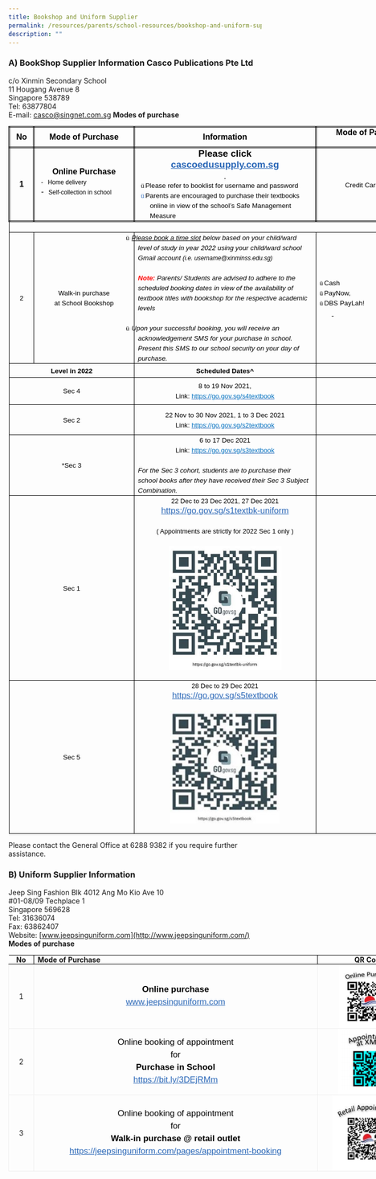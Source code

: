 ```yaml
---
title: Bookshop and Uniform Supplier
permalink: /resources/parents/school-resources/bookshop-and-uniform-supplier/
description: ""
---
```

### A) BookShop Supplier Information Casco Publications Pte Ltd <br />
c/o Xinmin Secondary School <br />
11 Hougang Avenue 8 <br />
Singapore 538789 <br />
Tel: 63877804 <br />
E-mail:&nbsp;[casco@singnet.com.sg](mailto:casco@singnet.com.sg) **Modes of
purchase**

<table
  style="
    margin: 0px;
    outline: 0px;
    padding: 0px;
    border-collapse: collapse;
    width: 826.586px;
    border: none;
  "
  width="654"
  cellpadding="0"
  cellspacing="0"
  border="1"
  class="MsoTableGrid"
>
  <tbody style="margin: 0px; outline: 0px; padding: 0px">
    <tr style="margin: 0px; outline: 0px; padding: 0px; height: 29.05pt">
      <td
        style="
          margin: 0px;
          outline: 0px;
          padding: 0in 5.4pt;
          width: 26.3pt;
          border: 2.5pt double windowtext;
          height: 29.05pt;
        "
        width="35"
      >
        <p
          style="
            margin: 0px 0px 0.0001pt;
            outline: 0px;
            padding: 0px;
            line-height: normal;
            color: rgb(0, 0, 0);
            font-family: Helvetica, sans-serif;
            font-size: 17px;
            font-weight: 400;
            text-align: center;
          "
          align="center"
          class="MsoNormal"
        >
          <b style="margin: 0px; outline: 0px; padding: 0px"
            ><span
              style="margin: 0px; outline: 0px; padding: 0px; font-size: 12pt"
              >No</span
            ></b
          >
        </p>
      </td>
      <td
        style="
          margin: 0px;
          outline: 0px;
          padding: 0in 5.4pt;
          width: 216px;
          border-top: 2.5pt double windowtext;
          border-right: 2.5pt double windowtext;
          border-bottom: 2.5pt double windowtext;
          border-image: initial;
          border-left: none;
          height: 29.05pt;
        "
        width="133"
      >
        <p
          style="
            margin: 0px 0px 0.0001pt;
            outline: 0px;
            padding: 0px;
            line-height: normal;
            color: rgb(0, 0, 0);
            font-family: Helvetica, sans-serif;
            font-size: 17px;
            font-weight: 400;
            text-align: center;
          "
          align="center"
          class="MsoNormal"
        >
          <b style="margin: 0px; outline: 0px; padding: 0px"
            ><span
              style="margin: 0px; outline: 0px; padding: 0px; font-size: 12pt"
              >Mode of Purchase</span
            ></b
          >
        </p>
      </td>
      <td
        style="
          margin: 0px;
          outline: 0px;
          padding: 0in 5.4pt;
          width: 4in;
          border-top: 2.5pt double windowtext;
          border-right: 2.5pt double windowtext;
          border-bottom: 2.5pt double windowtext;
          border-image: initial;
          border-left: none;
          height: 29.05pt;
        "
        width="384"
      >
        <p
          style="
            margin: 0px 0px 0.0001pt;
            outline: 0px;
            padding: 0px;
            line-height: normal;
            color: rgb(0, 0, 0);
            font-family: Helvetica, sans-serif;
            font-size: 17px;
            font-weight: 400;
            text-align: center;
          "
          align="center"
          class="MsoNormal"
        >
          <b style="margin: 0px; outline: 0px; padding: 0px"
            ><span
              style="margin: 0px; outline: 0px; padding: 0px; font-size: 12pt"
              >Information</span
            ></b
          >
        </p>
      </td>
      <td
        style="
          margin: 0px;
          outline: 0px;
          padding: 0in 5.4pt;
          width: 235px;
          border-top: 2.5pt double windowtext;
          border-right: 2.5pt double windowtext;
          border-bottom: 2.5pt double windowtext;
          border-image: initial;
          border-left: none;
          height: 29.05pt;
        "
        valign="top"
        width="102"
      >
        <p
          style="
            margin: 0px 0px 0.0001pt;
            outline: 0px;
            padding: 0px;
            line-height: normal;
            color: rgb(0, 0, 0);
            font-family: Helvetica, sans-serif;
            font-size: 17px;
            font-weight: 400;
            text-align: center;
          "
          align="center"
          class="MsoNormal"
        >
          <b style="margin: 0px; outline: 0px; padding: 0px"
            ><span
              style="margin: 0px; outline: 0px; padding: 0px; font-size: 12pt"
              >Mode of Payment</span
            ></b
          >
        </p>
      </td>
    </tr>
    <tr style="margin: 0px; outline: 0px; padding: 0px; height: 83.65pt">
      <td
        style="
          margin: 0px;
          outline: 0px;
          padding: 0in 5.4pt;
          width: 26.3pt;
          border-right: 2.5pt double windowtext;
          border-bottom: 2.5pt double windowtext;
          border-left: 2.5pt double windowtext;
          border-image: initial;
          border-top: none;
          height: 83.65pt;
        "
        width="35"
      >
        <p
          style="
            margin: 0px 0px 0.0001pt;
            outline: 0px;
            padding: 0px;
            line-height: normal;
            color: rgb(0, 0, 0);
            font-family: Helvetica, sans-serif;
            font-size: 17px;
            font-weight: 400;
            text-align: center;
          "
          align="center"
          class="MsoNormal"
        >
          <b style="margin: 0px; outline: 0px; padding: 0px"
            ><span
              style="margin: 0px; outline: 0px; padding: 0px; font-size: 12pt"
              >1</span
            ></b
          >
        </p>
      </td>
      <td
        style="
          margin: 0px;
          outline: 0px;
          padding: 0in 5.4pt;
          width: 99.45pt;
          border-top: none;
          border-left: none;
          border-bottom: 2.5pt double windowtext;
          border-right: 2.5pt double windowtext;
          height: 83.65pt;
        "
        width="133"
      >
        <p
          style="
            margin: 0px 0px 0.0001pt;
            outline: 0px;
            padding: 0px;
            line-height: normal;
            color: rgb(0, 0, 0);
            font-family: Helvetica, sans-serif;
            font-size: 17px;
            font-weight: 400;
            text-align: center;
          "
          align="center"
          class="MsoNormal"
        >
          <b style="margin: 0px; outline: 0px; padding: 0px"
            ><span
              style="margin: 0px; outline: 0px; padding: 0px; font-size: 12pt"
              >Online Purchase</span
            ></b
          >
        </p>
        <p
          style="
            margin: 0in 0in 0.0001pt 13.3pt;
            outline: 0px;
            padding: 0px;
            line-height: normal;
            color: rgb(0, 0, 0);
            font-family: Helvetica, sans-serif;
            font-size: 17px;
            font-weight: 400;
            text-indent: -9pt;
          "
          class="MsoListParagraphCxSpFirst"
        >
          <span style="margin: 0px; outline: 0px; padding: 0px; font-size: 9pt"
            >-<span
              style="
                margin: 0px;
                outline: 0px;
                padding: 0px;
                font-variant-numeric: normal;
                font-variant-east-asian: normal;
                font-stretch: normal;
                font-size: 7pt;
                line-height: normal;
                font-family: 'Times New Roman';
              "
              >&nbsp;&nbsp;&nbsp;<span>&nbsp;</span></span
            ></span
          ><span style="margin: 0px; outline: 0px; padding: 0px; font-size: 9pt"
            >Home delivery</span
          >
        </p>
        <p
          style="
            margin: 0in 0in 8pt 13.3pt;
            outline: 0px;
            padding: 0px;
            line-height: normal;
            color: rgb(0, 0, 0);
            font-family: Helvetica, sans-serif;
            font-size: 17px;
            font-weight: 400;
            text-indent: -9pt;
          "
          class="MsoListParagraphCxSpLast"
        >
          <span style="margin: 0px; outline: 0px; padding: 0px; font-size: 12pt"
            >-<span
              style="
                margin: 0px;
                outline: 0px;
                padding: 0px;
                font-variant-numeric: normal;
                font-variant-east-asian: normal;
                font-stretch: normal;
                font-size: 7pt;
                line-height: normal;
                font-family: 'Times New Roman';
              "
              >&nbsp;&nbsp;&nbsp;<span>&nbsp;</span></span
            ></span
          ><span style="margin: 0px; outline: 0px; padding: 0px; font-size: 9pt"
            >Self-collection in school<b
              style="margin: 0px; outline: 0px; padding: 0px"
            ></b></span
          ><b style="margin: 0px; outline: 0px; padding: 0px"
            ><span
              style="margin: 0px; outline: 0px; padding: 0px; font-size: 12pt"
            ></span
          ></b>
        </p>
      </td>
      <td
        style="
          margin: 0px;
          outline: 0px;
          padding: 0in 5.4pt;
          width: 4in;
          border-top: none;
          border-left: none;
          border-bottom: 2.5pt double windowtext;
          border-right: 2.5pt double windowtext;
          height: 83.65pt;
        "
        width="384"
      >
        <p
          style="
            margin: 0px 0px 0.0001pt;
            outline: 0px;
            padding: 0px;
            line-height: normal;
            color: rgb(0, 0, 0);
            font-family: Helvetica, sans-serif;
            font-size: 17px;
            font-weight: 400;
            text-align: center;
          "
          align="center"
          class="MsoNormal"
        >
          <b style="margin: 0px; outline: 0px; padding: 0px"
            ><span
              style="margin: 0px; outline: 0px; padding: 0px; font-size: 14pt"
              >Please click</span
            ></b
          >
        </p>
        <p
          style="
            margin: 0px 0px 0.0001pt;
            outline: 0px;
            padding: 0px;
            line-height: normal;
            color: rgb(0, 0, 0);
            font-family: Helvetica, sans-serif;
            font-size: 17px;
            font-weight: 400;
            text-align: center;
          "
          align="center"
          class="MsoNormal"
        >
          <a
            style="
              margin: 0px;
              outline: 0px;
              padding: 0px;
              color: rgb(42, 103, 183);
              text-decoration: underline;
            "
            target="_blank"
            href="http://cascoedusupply.com.sg/"
            ><b style="margin: 0px; outline: 0px; padding: 0px"
              ><span
                style="margin: 0px; outline: 0px; padding: 0px; font-size: 14pt"
                >cascoedusupply.com.sg</span
              ></b
            ></a
          ><b style="margin: 0px; outline: 0px; padding: 0px"
            ><u style="margin: 0px; outline: 0px; padding: 0px"
              ><span
                style="
                  margin: 0px;
                  outline: 0px;
                  padding: 0px;
                  font-size: 14pt;
                  color: rgb(42, 103, 183);
                "
              ></span></u
          ></b>
        </p>
        <p
          style="
            margin: 0px 0px 0.0001pt;
            outline: 0px;
            padding: 0px;
            line-height: normal;
            color: rgb(0, 0, 0);
            font-family: Helvetica, sans-serif;
            font-size: 17px;
            font-weight: 400;
            text-align: center;
          "
          align="center"
          class="MsoNormal"
        >
          <b style="margin: 0px; outline: 0px; padding: 0px"
            ><u style="margin: 0px; outline: 0px; padding: 0px"
              ><span
                style="
                  margin: 0px;
                  outline: 0px;
                  padding: 0px;
                  font-size: 7pt;
                  color: rgb(42, 103, 183);
                "
                >&nbsp;</span
              ></u
            ></b
          >
        </p>
        <p
          style="
            margin: 0in 0in 0.0001pt 17pt;
            outline: 0px;
            padding: 0px;
            line-height: normal;
            color: rgb(0, 0, 0);
            font-family: Helvetica, sans-serif;
            font-size: 17px;
            font-weight: 400;
            text-indent: -13.5pt;
          "
          class="MsoListParagraphCxSpFirst"
        >
          <span
            style="
              margin: 0px;
              outline: 0px;
              padding: 0px;
              font-size: 10pt;
              font-family: Wingdings;
            "
            >ü<span
              style="
                margin: 0px;
                outline: 0px;
                padding: 0px;
                font-variant-numeric: normal;
                font-variant-east-asian: normal;
                font-stretch: normal;
                font-size: 7pt;
                line-height: normal;
                font-family: 'Times New Roman';
              "
              ><span>&nbsp;</span></span
            ></span
          ><span
            style="margin: 0px; outline: 0px; padding: 0px; font-size: 10pt"
            >Please refer to booklist for username and password</span
          >
        </p>
        <p
          style="
            margin: 0in 0in 0.0001pt 17pt;
            outline: 0px;
            padding: 0px;
            line-height: normal;
            color: rgb(0, 0, 0);
            font-family: Helvetica, sans-serif;
            font-size: 17px;
            font-weight: 400;
            text-indent: -13.5pt;
          "
          class="MsoListParagraphCxSpLast"
        >
          <span
            style="
              margin: 0px;
              outline: 0px;
              padding: 0px;
              font-size: 10pt;
              font-family: Wingdings;
              color: rgb(42, 103, 183);
            "
            >ü<span
              style="
                margin: 0px;
                outline: 0px;
                padding: 0px;
                font-variant-numeric: normal;
                font-variant-east-asian: normal;
                font-stretch: normal;
                font-size: 7pt;
                line-height: normal;
                font-family: 'Times New Roman';
              "
              ><span>&nbsp;</span></span
            ></span
          ><span
            style="margin: 0px; outline: 0px; padding: 0px; font-size: 10pt"
            >Parents are encouraged to purchase their textbooks online in view
            of the school’s Safe Management Measure<span
              style="
                margin: 0px;
                outline: 0px;
                padding: 0px;
                color: rgb(42, 103, 183);
              "
            ></span
          ></span>
        </p>
      </td>
      <td
        style="
          margin: 0px;
          outline: 0px;
          padding: 0in 5.4pt;
          width: 76.5pt;
          border-top: none;
          border-left: none;
          border-bottom: 2.5pt double windowtext;
          border-right: 2.5pt double windowtext;
          height: 83.65pt;
        "
        width="102"
      >
        <p
          style="
            margin: 0px 0px 0.0001pt;
            outline: 0px;
            padding: 0px;
            line-height: normal;
            color: rgb(0, 0, 0);
            font-family: Helvetica, sans-serif;
            font-size: 17px;
            font-weight: 400;
            text-align: center;
          "
          align="center"
          class="MsoNormal"
        >
          <span style="margin: 0px; outline: 0px; padding: 0px; font-size: 10pt"
            >Credit Card only</span
          ><b style="margin: 0px; outline: 0px; padding: 0px"
            ><span
              style="margin: 0px; outline: 0px; padding: 0px; font-size: 14pt"
            ></span
          ></b>
        </p>
      </td>
    </tr>
    <tr style="margin: 0px; outline: 0px; padding: 0px; height: 13.45pt">
      <td
        style="
          margin: 0px;
          outline: 0px;
          padding: 0in 5.4pt;
          width: 490.25pt;
          border-right: 1pt solid windowtext;
          border-bottom: 1pt solid windowtext;
          border-left: 1pt solid windowtext;
          border-image: initial;
          border-top: none;
          background-image: initial;
          background-position: initial;
          background-size: initial;
          background-repeat: initial;
          background-attachment: initial;
          background-origin: initial;
          background-clip: initial;
          height: 13.45pt;
        "
        colspan="4"
        width="654"
      >
        <p
          style="
            margin: 0px 0px 0.0001pt;
            outline: 0px;
            padding: 0px;
            line-height: normal;
            color: rgb(0, 0, 0);
            font-family: Helvetica, sans-serif;
            font-size: 17px;
            font-weight: 400;
            background-image: initial;
            background-position: initial;
            background-size: initial;
            background-repeat: initial;
            background-attachment: initial;
            background-origin: initial;
            background-clip: initial;
          "
          class="MsoNormal"
        >
          <i style="margin: 0px; outline: 0px; padding: 0px">&nbsp;</i>
        </p>
      </td>
    </tr>
    <tr style="margin: 0px; outline: 0px; padding: 0px; height: 152.05pt">
      <td
        style="
          margin: 0px;
          outline: 0px;
          padding: 0in 5.4pt;
          width: 26.3pt;
          border-right: 1pt solid windowtext;
          border-bottom: 1pt solid windowtext;
          border-left: 1pt solid windowtext;
          border-image: initial;
          border-top: none;
          height: 152.05pt;
        "
        width="35"
      >
        <p
          style="
            margin: 0px 0px 0.0001pt;
            outline: 0px;
            padding: 0px;
            line-height: normal;
            color: rgb(0, 0, 0);
            font-family: Helvetica, sans-serif;
            font-size: 17px;
            font-weight: 400;
            text-align: center;
          "
          align="center"
          class="MsoNormal"
        >
          <span style="margin: 0px; outline: 0px; padding: 0px; font-size: 10pt"
            >2</span
          >
        </p>
      </td>
      <td
        style="
          margin: 0px;
          outline: 0px;
          padding: 0in 5.4pt;
          width: 99.45pt;
          border-top: none;
          border-left: none;
          border-bottom: 1pt solid windowtext;
          border-right: 1pt solid windowtext;
          height: 152.05pt;
        "
        width="133"
      >
        <p
          style="
            margin: 0px 0px 0.0001pt;
            outline: 0px;
            padding: 0px;
            line-height: normal;
            color: rgb(0, 0, 0);
            font-family: Helvetica, sans-serif;
            font-size: 17px;
            font-weight: 400;
            text-align: center;
          "
          align="center"
          class="MsoNormal"
        >
          <span style="margin: 0px; outline: 0px; padding: 0px; font-size: 10pt"
            >Walk-in purchase</span
          >
        </p>
        <p
          style="
            margin: 0px 0px 0.0001pt;
            outline: 0px;
            padding: 0px;
            line-height: normal;
            color: rgb(0, 0, 0);
            font-family: Helvetica, sans-serif;
            font-size: 17px;
            font-weight: 400;
            text-align: center;
          "
          align="center"
          class="MsoNormal"
        >
          <span style="margin: 0px; outline: 0px; padding: 0px; font-size: 10pt"
            >at School Bookshop</span
          >
        </p>
      </td>
      <td
        style="
          margin: 0px;
          outline: 0px;
          padding: 0in 5.4pt;
          width: 4in;
          border-top: none;
          border-left: none;
          border-bottom: 1pt solid windowtext;
          border-right: 1pt solid windowtext;
          height: 152.05pt;
        "
        width="384"
      >
        <p
          style="
            margin: 0px 0px 0.0001pt;
            outline: 0px;
            padding: 0px;
            line-height: normal;
            color: rgb(0, 0, 0);
            font-family: Helvetica, sans-serif;
            font-size: 17px;
            font-weight: 400;
            text-indent: -0.25in;
            background-image: initial;
            background-position: initial;
            background-size: initial;
            background-repeat: initial;
            background-attachment: initial;
            background-origin: initial;
            background-clip: initial;
          "
          class="MsoListParagraphCxSpFirst"
        >
          <span
            style="
              margin: 0px;
              outline: 0px;
              padding: 0px;
              font-size: 10pt;
              font-family: Wingdings;
            "
            >ü<span
              style="
                margin: 0px;
                outline: 0px;
                padding: 0px;
                font-variant-numeric: normal;
                font-variant-east-asian: normal;
                font-stretch: normal;
                font-size: 7pt;
                line-height: normal;
                font-family: 'Times New Roman';
              "
              >&nbsp;<span>&nbsp;</span></span
            ></span
          ><i style="margin: 0px; outline: 0px; padding: 0px"
            ><u style="margin: 0px; outline: 0px; padding: 0px"
              ><span
                style="margin: 0px; outline: 0px; padding: 0px; font-size: 10pt"
                >Please book a time slot</span
              ></u
            ></i
          ><i style="margin: 0px; outline: 0px; padding: 0px"
            ><span
              style="margin: 0px; outline: 0px; padding: 0px; font-size: 10pt"
              ><span>&nbsp;</span>below based on your child/ward level of study
              in year 2022 using your child/ward school Gmail account<span
                >&nbsp;</span
              ></span
            ></i
          ><i style="margin: 0px; outline: 0px; padding: 0px"
            ><span
              style="margin: 0px; outline: 0px; padding: 0px; font-size: 9pt"
              >(i.e. username@xinminss.edu.sg)</span
            ></i
          ><i style="margin: 0px; outline: 0px; padding: 0px"
            ><span
              style="margin: 0px; outline: 0px; padding: 0px; font-size: 10pt"
            ></span
          ></i>
        </p>
        <p
          style="
            margin: 0px 0px 0.0001pt;
            outline: 0px;
            padding: 0px;
            line-height: normal;
            color: rgb(0, 0, 0);
            font-family: Helvetica, sans-serif;
            font-size: 17px;
            font-weight: 400;
            background-image: initial;
            background-position: initial;
            background-size: initial;
            background-repeat: initial;
            background-attachment: initial;
            background-origin: initial;
            background-clip: initial;
          "
          class="MsoListParagraphCxSpMiddle"
        >
          <i style="margin: 0px; outline: 0px; padding: 0px"
            ><span
              style="margin: 0px; outline: 0px; padding: 0px; font-size: 10pt"
              >&nbsp;</span
            ></i
          >
        </p>
        <p
          style="
            margin: 0px 0px 0.0001pt;
            outline: 0px;
            padding: 0px;
            line-height: normal;
            color: rgb(0, 0, 0);
            font-family: Helvetica, sans-serif;
            font-size: 17px;
            font-weight: 400;
            background-image: initial;
            background-position: initial;
            background-size: initial;
            background-repeat: initial;
            background-attachment: initial;
            background-origin: initial;
            background-clip: initial;
          "
          class="MsoListParagraphCxSpMiddle"
        >
          <b style="margin: 0px; outline: 0px; padding: 0px"
            ><i style="margin: 0px; outline: 0px; padding: 0px"
              ><span
                style="
                  margin: 0px;
                  outline: 0px;
                  padding: 0px;
                  font-size: 10pt;
                  color: red;
                "
                >Note:</span
              ></i
            ></b
          ><i style="margin: 0px; outline: 0px; padding: 0px"
            ><span
              style="
                margin: 0px;
                outline: 0px;
                padding: 0px;
                font-size: 10pt;
                color: red;
              "
              ><span>&nbsp;</span></span
            ></i
          ><i style="margin: 0px; outline: 0px; padding: 0px"
            ><span
              style="margin: 0px; outline: 0px; padding: 0px; font-size: 10pt"
              >Parents/ Students are advised to adhere to the scheduled booking
              dates in view of the availability of textbook titles with bookshop
              for the respective academic levels</span
            ></i
          ><i style="margin: 0px; outline: 0px; padding: 0px"
            ><span
              style="margin: 0px; outline: 0px; padding: 0px; font-size: 8pt"
            ></span
          ></i>
        </p>
        <p
          style="
            margin: 0px 0px 0.0001pt;
            outline: 0px;
            padding: 0px;
            line-height: normal;
            color: rgb(0, 0, 0);
            font-family: Helvetica, sans-serif;
            font-size: 17px;
            font-weight: 400;
            background-image: initial;
            background-position: initial;
            background-size: initial;
            background-repeat: initial;
            background-attachment: initial;
            background-origin: initial;
            background-clip: initial;
          "
          class="MsoListParagraphCxSpMiddle"
        >
          <i style="margin: 0px; outline: 0px; padding: 0px"
            ><span
              style="margin: 0px; outline: 0px; padding: 0px; font-size: 8pt"
              >&nbsp;</span
            ></i
          >
        </p>
        <p
          style="
            margin: 0px 0px 0.0001pt;
            outline: 0px;
            padding: 0px;
            line-height: normal;
            color: rgb(0, 0, 0);
            font-family: Helvetica, sans-serif;
            font-size: 17px;
            font-weight: 400;
            text-indent: -0.25in;
            background-image: initial;
            background-position: initial;
            background-size: initial;
            background-repeat: initial;
            background-attachment: initial;
            background-origin: initial;
            background-clip: initial;
          "
          class="MsoListParagraphCxSpMiddle"
        >
          <span
            style="
              margin: 0px;
              outline: 0px;
              padding: 0px;
              font-size: 10pt;
              font-family: Wingdings;
            "
            >ü<span
              style="
                margin: 0px;
                outline: 0px;
                padding: 0px;
                font-variant-numeric: normal;
                font-variant-east-asian: normal;
                font-stretch: normal;
                font-size: 7pt;
                line-height: normal;
                font-family: 'Times New Roman';
              "
              >&nbsp;<span>&nbsp;</span></span
            ></span
          ><i style="margin: 0px; outline: 0px; padding: 0px"
            ><span
              style="margin: 0px; outline: 0px; padding: 0px; font-size: 10pt"
              >Upon your successful booking, you will receive an acknowledgement
              SMS for your purchase in school. Present this SMS to our school
              security on your day of purchase.</span
            ></i
          ><span
            style="margin: 0px; outline: 0px; padding: 0px; font-size: 10pt"
          ></span>
        </p>
      </td>
      <td
        style="
          margin: 0px;
          outline: 0px;
          padding: 0in 5.4pt;
          width: 76.5pt;
          border-top: none;
          border-left: none;
          border-bottom: 1pt solid windowtext;
          border-right: 1pt solid windowtext;
          height: 152.05pt;
        "
        width="102"
      >
        <p
          style="
            margin: 0in 0in 0.0001pt 12.65pt;
            outline: 0px;
            padding: 0px;
            line-height: normal;
            color: rgb(0, 0, 0);
            font-family: Helvetica, sans-serif;
            font-size: 17px;
            font-weight: 400;
            text-indent: -12.65pt;
            background-image: initial;
            background-position: initial;
            background-size: initial;
            background-repeat: initial;
            background-attachment: initial;
            background-origin: initial;
            background-clip: initial;
          "
          class="MsoListParagraphCxSpMiddle"
        >
          <span
            style="
              margin: 0px;
              outline: 0px;
              padding: 0px;
              font-size: 10pt;
              font-family: Wingdings;
            "
            >ü<span
              style="
                margin: 0px;
                outline: 0px;
                padding: 0px;
                font-variant-numeric: normal;
                font-variant-east-asian: normal;
                font-stretch: normal;
                font-size: 7pt;
                line-height: normal;
                font-family: 'Times New Roman';
              "
              ><span>&nbsp;</span></span
            ></span
          ><span
            style="margin: 0px; outline: 0px; padding: 0px; font-size: 10pt"
            >Cash</span
          >
        </p>
        <p
          style="
            margin: 0in 0in 0.0001pt 12.65pt;
            outline: 0px;
            padding: 0px;
            line-height: normal;
            color: rgb(0, 0, 0);
            font-family: Helvetica, sans-serif;
            font-size: 17px;
            font-weight: 400;
            text-indent: -12.65pt;
            background-image: initial;
            background-position: initial;
            background-size: initial;
            background-repeat: initial;
            background-attachment: initial;
            background-origin: initial;
            background-clip: initial;
          "
          class="MsoListParagraphCxSpMiddle"
        >
          <span
            style="
              margin: 0px;
              outline: 0px;
              padding: 0px;
              font-size: 10pt;
              font-family: Wingdings;
            "
            >ü<span
              style="
                margin: 0px;
                outline: 0px;
                padding: 0px;
                font-variant-numeric: normal;
                font-variant-east-asian: normal;
                font-stretch: normal;
                font-size: 7pt;
                line-height: normal;
                font-family: 'Times New Roman';
              "
              ><span>&nbsp;</span></span
            ></span
          ><span
            style="margin: 0px; outline: 0px; padding: 0px; font-size: 10pt"
            >PayNow,</span
          >
        </p>
        <p
          style="
            margin: 0in 0in 0.0001pt 12.65pt;
            outline: 0px;
            padding: 0px;
            line-height: normal;
            color: rgb(0, 0, 0);
            font-family: Helvetica, sans-serif;
            font-size: 17px;
            font-weight: 400;
            text-indent: -12.65pt;
            background-image: initial;
            background-position: initial;
            background-size: initial;
            background-repeat: initial;
            background-attachment: initial;
            background-origin: initial;
            background-clip: initial;
          "
          class="MsoListParagraphCxSpLast"
        >
          <span
            style="
              margin: 0px;
              outline: 0px;
              padding: 0px;
              font-size: 10pt;
              font-family: Wingdings;
            "
            >ü<span
              style="
                margin: 0px;
                outline: 0px;
                padding: 0px;
                font-variant-numeric: normal;
                font-variant-east-asian: normal;
                font-stretch: normal;
                font-size: 7pt;
                line-height: normal;
                font-family: 'Times New Roman';
              "
              ><span>&nbsp;</span></span
            ></span
          ><span
            style="margin: 0px; outline: 0px; padding: 0px; font-size: 10pt"
            >DBS PayLah!</span
          >
        </p>
        <p
          style="
            margin: 0in 0in 0.0001pt 0.25in;
            outline: 0px;
            padding: 0px;
            line-height: normal;
            color: rgb(0, 0, 0);
            font-family: Helvetica, sans-serif;
            font-size: 17px;
            font-weight: 400;
            background-image: initial;
            background-position: initial;
            background-size: initial;
            background-repeat: initial;
            background-attachment: initial;
            background-origin: initial;
            background-clip: initial;
          "
          class="MsoNormal"
        >
          <i style="margin: 0px; outline: 0px; padding: 0px"
            ><u style="margin: 0px; outline: 0px; padding: 0px"
              ><span
                style="margin: 0px; outline: 0px; padding: 0px; font-size: 10pt"
                >&nbsp;</span
              ></u
            ></i
          >
        </p>
      </td>
    </tr>
    <tr style="margin: 0px; outline: 0px; padding: 0px; height: 19.75pt">
      <td
        style="
          margin: 0px;
          outline: 0px;
          padding: 0in 5.4pt;
          width: 125.75pt;
          border-right: 1pt solid windowtext;
          border-bottom: 1pt solid windowtext;
          border-left: 1pt solid windowtext;
          border-image: initial;
          border-top: none;
          height: 19.75pt;
        "
        colspan="2"
        width="168"
      >
        <p
          style="
            margin: 0px 0px 0.0001pt;
            outline: 0px;
            padding: 0px;
            line-height: normal;
            color: rgb(0, 0, 0);
            font-family: Helvetica, sans-serif;
            font-size: 17px;
            font-weight: 400;
            text-align: center;
          "
          align="center"
          class="MsoNormal"
        >
          <b style="margin: 0px; outline: 0px; padding: 0px"
            ><span
              style="margin: 0px; outline: 0px; padding: 0px; font-size: 10pt"
              >Level in 2022</span
            ></b
          >
        </p>
      </td>
      <td
        style="
          margin: 0px;
          outline: 0px;
          padding: 0in 5.4pt;
          width: 4in;
          border-top: none;
          border-left: none;
          border-bottom: 1pt solid windowtext;
          border-right: 1pt solid windowtext;
          height: 19.75pt;
        "
        width="384"
      >
        <p
          style="
            margin: 0px 0px 0.0001pt;
            outline: 0px;
            padding: 0px;
            line-height: normal;
            color: rgb(0, 0, 0);
            font-family: Helvetica, sans-serif;
            font-size: 17px;
            font-weight: 400;
            text-align: center;
          "
          align="center"
          class="MsoNormal"
        >
          <b style="margin: 0px; outline: 0px; padding: 0px"
            ><span
              style="margin: 0px; outline: 0px; padding: 0px; font-size: 10pt"
              >Scheduled Dates^</span
            ></b
          >
        </p>
      </td>
      <td
        style="
          margin: 0px;
          outline: 0px;
          padding: 0in 5.4pt;
          width: 76.5pt;
          border-top: none;
          border-left: none;
          border-bottom: 1pt solid windowtext;
          border-right: 1pt solid windowtext;
          height: 19.75pt;
        "
        valign="top"
        width="102"
      >
        <p
          style="
            margin: 0px 0px 0.0001pt;
            outline: 0px;
            padding: 0px;
            line-height: normal;
            color: rgb(0, 0, 0);
            font-family: Helvetica, sans-serif;
            font-size: 17px;
            font-weight: 400;
            text-align: center;
          "
          align="center"
          class="MsoNormal"
        >
          <b style="margin: 0px; outline: 0px; padding: 0px"
            ><span
              style="margin: 0px; outline: 0px; padding: 0px; font-size: 10pt"
              >&nbsp;</span
            ></b
          >
        </p>
      </td>
    </tr>
    <tr style="margin: 0px; outline: 0px; padding: 0px; height: 40pt">
      <td
        style="
          margin: 0px;
          outline: 0px;
          padding: 0in 5.4pt;
          width: 125.75pt;
          border-right: 1pt solid windowtext;
          border-bottom: 1pt solid windowtext;
          border-left: 1pt solid windowtext;
          border-image: initial;
          border-top: none;
          height: 40pt;
        "
        colspan="2"
        width="168"
      >
        <p
          style="
            margin: 0px 0px 0.0001pt;
            outline: 0px;
            padding: 0px;
            line-height: normal;
            color: rgb(0, 0, 0);
            font-family: Helvetica, sans-serif;
            font-size: 17px;
            font-weight: 400;
            text-align: center;
          "
          align="center"
          class="MsoNormal"
        >
          <span style="margin: 0px; outline: 0px; padding: 0px; font-size: 10pt"
            >Sec 4</span
          >
        </p>
      </td>
      <td
        style="
          margin: 0px;
          outline: 0px;
          padding: 0in 5.4pt;
          width: 4in;
          border-top: none;
          border-left: none;
          border-bottom: 1pt solid windowtext;
          border-right: 1pt solid windowtext;
          height: 40pt;
        "
        width="384"
      >
        <p
          style="
            margin: 0px 0px 0.0001pt;
            outline: 0px;
            padding: 0px;
            line-height: normal;
            color: rgb(0, 0, 0);
            font-family: Helvetica, sans-serif;
            font-size: 17px;
            font-weight: 400;
            text-align: center;
          "
          align="center"
          class="MsoNormal"
        >
          <span style="margin: 0px; outline: 0px; padding: 0px; font-size: 10pt"
            >8 to 19 Nov 2021,</span
          >
        </p>
        <p
          style="
            margin: 0px 0px 0.0001pt;
            outline: 0px;
            padding: 0px;
            line-height: normal;
            color: rgb(0, 0, 0);
            font-family: Helvetica, sans-serif;
            font-size: 17px;
            font-weight: 400;
            text-align: center;
          "
          align="center"
          class="MsoNormal"
        >
          <span style="margin: 0px; outline: 0px; padding: 0px; font-size: 10pt"
            >Link:<span>&nbsp;</span></span
          ><a
            style="
              margin: 0px;
              outline: 0px;
              padding: 0px;
              color: rgb(42, 103, 183);
              text-decoration: underline;
            "
            href="https://go.gov.sg/s4textbook"
            ><span
              style="
                margin: 0px;
                outline: 0px;
                padding: 0px;
                font-size: 10pt;
                color: rgb(0, 112, 192);
              "
              >https://go.gov.sg/s4textbook</span
            ></a
          ><span
            style="
              margin: 0px;
              outline: 0px;
              padding: 0px;
              font-size: 10pt;
              font-family: Arial, sans-serif;
              color: rgb(56, 74, 81);
            "
          ></span
          ><span
            style="margin: 0px; outline: 0px; padding: 0px; font-size: 10pt"
          ></span>
        </p>
      </td>
      <td
        style="
          margin: 0px;
          outline: 0px;
          padding: 0in 5.4pt;
          width: 76.5pt;
          border-top: none;
          border-left: none;
          border-bottom: 1pt solid windowtext;
          border-right: 1pt solid windowtext;
          height: 40pt;
        "
        valign="top"
        width="102"
      >
        <p
          style="
            margin: 0px 0px 0.0001pt;
            outline: 0px;
            padding: 0px;
            line-height: normal;
            color: rgb(0, 0, 0);
            font-family: Helvetica, sans-serif;
            font-size: 17px;
            font-weight: 400;
            text-align: center;
          "
          align="center"
          class="MsoNormal"
        >
          <span style="margin: 0px; outline: 0px; padding: 0px; font-size: 10pt"
            >&nbsp;</span
          >
        </p>
      </td>
    </tr>
    <tr style="margin: 0px; outline: 0px; padding: 0px; height: 44.5pt">
      <td
        style="
          margin: 0px;
          outline: 0px;
          padding: 0in 5.4pt;
          width: 125.75pt;
          border-right: 1pt solid windowtext;
          border-bottom: 1pt solid windowtext;
          border-left: 1pt solid windowtext;
          border-image: initial;
          border-top: none;
          height: 44.5pt;
        "
        colspan="2"
        width="168"
      >
        <p
          style="
            margin: 0px 0px 0.0001pt;
            outline: 0px;
            padding: 0px;
            line-height: normal;
            color: rgb(0, 0, 0);
            font-family: Helvetica, sans-serif;
            font-size: 17px;
            font-weight: 400;
            text-align: center;
          "
          align="center"
          class="MsoNormal"
        >
          <span style="margin: 0px; outline: 0px; padding: 0px; font-size: 10pt"
            >Sec 2</span
          >
        </p>
      </td>
      <td
        style="
          margin: 0px;
          outline: 0px;
          padding: 0in 5.4pt;
          width: 4in;
          border-top: none;
          border-left: none;
          border-bottom: 1pt solid windowtext;
          border-right: 1pt solid windowtext;
          height: 44.5pt;
        "
        width="384"
      >
        <p
          style="
            margin: 0px 0px 0.0001pt;
            outline: 0px;
            padding: 0px;
            line-height: normal;
            color: rgb(0, 0, 0);
            font-family: Helvetica, sans-serif;
            font-size: 17px;
            font-weight: 400;
            text-align: center;
          "
          align="center"
          class="MsoNormal"
        >
          <span style="margin: 0px; outline: 0px; padding: 0px; font-size: 10pt"
            >22 Nov to 30 Nov 2021, 1 to 3 Dec 2021<br
              style="margin: 0px; outline: 0px; padding: 0px"
            />Link:<span>&nbsp;</span></span
          ><a
            style="
              margin: 0px;
              outline: 0px;
              padding: 0px;
              color: rgb(42, 103, 183);
              text-decoration: underline;
            "
            href="https://go.gov.sg/s2textbook"
            ><span
              style="
                margin: 0px;
                outline: 0px;
                padding: 0px;
                font-size: 10pt;
                color: rgb(0, 112, 192);
              "
              >https://go.gov.sg/s2textbook</span
            ></a
          ><span
            style="
              margin: 0px;
              outline: 0px;
              padding: 0px;
              font-size: 10pt;
              font-family: Arial, sans-serif;
              color: rgb(0, 112, 192);
            "
          ></span
          ><span
            style="margin: 0px; outline: 0px; padding: 0px; font-size: 10pt"
          ></span>
        </p>
      </td>
      <td
        style="
          margin: 0px;
          outline: 0px;
          padding: 0in 5.4pt;
          width: 76.5pt;
          border-top: none;
          border-left: none;
          border-bottom: 1pt solid windowtext;
          border-right: 1pt solid windowtext;
          height: 44.5pt;
        "
        valign="top"
        width="102"
      >
        <p
          style="
            margin: 0px 0px 0.0001pt;
            outline: 0px;
            padding: 0px;
            line-height: normal;
            color: rgb(0, 0, 0);
            font-family: Helvetica, sans-serif;
            font-size: 17px;
            font-weight: 400;
            text-align: center;
          "
          align="center"
          class="MsoNormal"
        >
          <span style="margin: 0px; outline: 0px; padding: 0px; font-size: 10pt"
            >&nbsp;</span
          >
        </p>
      </td>
    </tr>
    <tr style="margin: 0px; outline: 0px; padding: 0px; height: 64.75pt">
      <td
        style="
          margin: 0px;
          outline: 0px;
          padding: 0in 5.4pt;
          width: 125.75pt;
          border-right: 1pt solid windowtext;
          border-bottom: 1pt solid windowtext;
          border-left: 1pt solid windowtext;
          border-image: initial;
          border-top: none;
          height: 64.75pt;
        "
        colspan="2"
        width="168"
      >
        <p
          style="
            margin: 0px 0px 0.0001pt;
            outline: 0px;
            padding: 0px;
            line-height: normal;
            color: rgb(0, 0, 0);
            font-family: Helvetica, sans-serif;
            font-size: 17px;
            font-weight: 400;
            text-align: center;
          "
          align="center"
          class="MsoNormal"
        >
          <span style="margin: 0px; outline: 0px; padding: 0px; font-size: 10pt"
            >*Sec 3</span
          >
        </p>
      </td>
      <td
        style="
          margin: 0px;
          outline: 0px;
          padding: 0in 5.4pt;
          width: 4in;
          border-top: none;
          border-left: none;
          border-bottom: 1pt solid windowtext;
          border-right: 1pt solid windowtext;
          height: 64.75pt;
        "
        width="384"
      >
        <p
          style="
            margin: 0px 0px 0.0001pt;
            outline: 0px;
            padding: 0px;
            line-height: normal;
            color: rgb(0, 0, 0);
            font-family: Helvetica, sans-serif;
            font-size: 17px;
            font-weight: 400;
            text-align: center;
          "
          align="center"
          class="MsoNormal"
        >
          <span style="margin: 0px; outline: 0px; padding: 0px; font-size: 10pt"
            >6 to 17 Dec 2021<br
              style="margin: 0px; outline: 0px; padding: 0px"
            />Link:<span>&nbsp;</span></span
          ><a
            style="
              margin: 0px;
              outline: 0px;
              padding: 0px;
              color: rgb(42, 103, 183);
              text-decoration: underline;
            "
            href="https://go.gov.sg/s3textbook"
            ><span
              style="
                margin: 0px;
                outline: 0px;
                padding: 0px;
                font-size: 10pt;
                color: rgb(0, 112, 192);
              "
              >https://go.gov.sg/s3textbook</span
            ></a
          ><span
            style="margin: 0px; outline: 0px; padding: 0px"
            class="MsoHyperlink"
            ><span
              style="
                margin: 0px;
                outline: 0px;
                padding: 0px;
                font-size: 10pt;
                color: rgb(0, 112, 192);
              "
            ></span
          ></span>
        </p>
        <p
          style="
            margin: 0px 0px 0.0001pt;
            outline: 0px;
            padding: 0px;
            line-height: normal;
            color: rgb(0, 0, 0);
            font-family: Helvetica, sans-serif;
            font-size: 17px;
            font-weight: 400;
            text-align: center;
          "
          align="center"
          class="MsoNormal"
        >
          <span
            style="margin: 0px; outline: 0px; padding: 0px"
            class="MsoHyperlink"
            ><span
              style="
                margin: 0px;
                outline: 0px;
                padding: 0px;
                font-size: 10pt;
                color: rgb(0, 112, 192);
              "
              >&nbsp;</span
            ></span
          >
        </p>
        <p
          style="
            margin: 0px 0px 0.0001pt;
            outline: 0px;
            padding: 0px;
            line-height: normal;
            color: rgb(0, 0, 0);
            font-family: Helvetica, sans-serif;
            font-size: 17px;
            font-weight: 400;
            background-image: initial;
            background-position: initial;
            background-size: initial;
            background-repeat: initial;
            background-attachment: initial;
            background-origin: initial;
            background-clip: initial;
          "
          class="MsoNormal"
        >
          <i style="margin: 0px; outline: 0px; padding: 0px"
            ><span
              style="margin: 0px; outline: 0px; padding: 0px; font-size: 10pt"
              >For the Sec 3 cohort, students are to purchase their school books
              after they have received their Sec 3 Subject Combination.</span
            ></i
          >
        </p>
      </td>
      <td
        style="
          margin: 0px;
          outline: 0px;
          padding: 0in 5.4pt;
          width: 76.5pt;
          border-top: none;
          border-left: none;
          border-bottom: 1pt solid windowtext;
          border-right: 1pt solid windowtext;
          height: 64.75pt;
        "
        valign="top"
        width="102"
      >
        <p
          style="
            margin: 0px 0px 0.0001pt;
            outline: 0px;
            padding: 0px;
            line-height: normal;
            color: rgb(0, 0, 0);
            font-family: Helvetica, sans-serif;
            font-size: 17px;
            font-weight: 400;
            text-align: center;
          "
          align="center"
          class="MsoNormal"
        >
          <span style="margin: 0px; outline: 0px; padding: 0px; font-size: 10pt"
            >&nbsp;</span
          >
        </p>
      </td>
    </tr>
    <tr style="margin: 0px; outline: 0px; padding: 0px; height: 19.75pt">
      <td
        style="
          margin: 0px;
          outline: 0px;
          padding: 0in 5.4pt;
          width: 125.75pt;
          border-right: 1pt solid windowtext;
          border-bottom: 1pt solid windowtext;
          border-left: 1pt solid windowtext;
          border-image: initial;
          border-top: none;
          height: 19.75pt;
        "
        colspan="2"
        width="168"
      >
        <p
          style="
            margin: 0px 0px 0.0001pt;
            outline: 0px;
            padding: 0px;
            line-height: normal;
            color: rgb(0, 0, 0);
            font-family: Helvetica, sans-serif;
            font-size: 17px;
            font-weight: 400;
            text-align: center;
          "
          align="center"
          class="MsoNormal"
        >
          <span style="margin: 0px; outline: 0px; padding: 0px; font-size: 10pt"
            >Sec 1</span
          >
        </p>
      </td>
      <td
        style="
          margin: 0px;
          outline: 0px;
          padding: 0in 5.4pt;
          width: 4in;
          border-top: none;
          border-left: none;
          border-bottom: 1pt solid windowtext;
          border-right: 1pt solid windowtext;
          height: 19.75pt;
        "
        width="384"
      >
        <p
          style="
            margin: 0px 0px 0.0001pt;
            outline: 0px;
            padding: 0px;
            line-height: normal;
            color: rgb(0, 0, 0);
            font-family: Helvetica, sans-serif;
            font-size: 17px;
            font-weight: 400;
          "
          class="MsoNormal"
        ></p>
        <p
          style="
            margin: 0px 0px 0.0001pt;
            outline: 0px;
            padding: 0px;
            line-height: normal;
            color: rgb(0, 0, 0);
            font-family: Helvetica, sans-serif;
            font-size: 17px;
            font-weight: 400;
            text-align: center;
          "
          class="MsoNormal"
        >
          <font style="margin: 0px; outline: 0px; padding: 0px" size="2"
            >22 Dec to 23 Dec 2021, 27 Dec 2021</font
          >
        </p>
        <p
          style="
            margin: 0px 0px 0.0001pt;
            outline: 0px;
            padding: 0px;
            line-height: normal;
            color: rgb(0, 0, 0);
            font-family: Helvetica, sans-serif;
            font-size: 17px;
            font-weight: 400;
            text-align: center;
          "
          class="MsoNormal"
        >
          <a
            style="
              margin: 0px;
              outline: 0px;
              padding: 0px;
              color: rgb(42, 103, 183);
              text-decoration: underline;
            "
            target="_blank"
            href="https://go.gov.sg/s1textbk-uniform"
            >https://go.gov.sg/s1textbk-uniform</a
          ><br style="margin: 0px; outline: 0px; padding: 0px" />
        </p>
        <p
          style="
            margin: 0px 0px 0.0001pt;
            outline: 0px;
            padding: 0px;
            line-height: normal;
            color: rgb(0, 0, 0);
            font-family: Helvetica, sans-serif;
            font-size: 17px;
            font-weight: 400;
            text-align: center;
          "
          class="MsoNormal"
        >
          <br style="margin: 0px; outline: 0px; padding: 0px" />
        </p>
        <p
          style="
            margin: 0px 0px 0.0001pt;
            outline: 0px;
            padding: 0px;
            line-height: normal;
            color: rgb(0, 0, 0);
            font-family: Helvetica, sans-serif;
            font-size: 17px;
            font-weight: 400;
          "
          class="MsoNormal"
        ></p>
        <p
          style="
            margin: 0px 0px 0.0001pt;
            outline: 0px;
            padding: 0px;
            line-height: normal;
            color: rgb(0, 0, 0);
            font-family: Helvetica, sans-serif;
            font-size: 17px;
            font-weight: 400;
            text-align: center;
          "
          class="MsoNormal"
        >
          <font style="margin: 0px; outline: 0px; padding: 0px" size="2"
            >( Appointments are strictly for 2022 Sec 1 only )</font
          >
        </p>
        <p
          style="
            margin: 0px 0px 0.0001pt;
            outline: 0px;
            padding: 0px;
            line-height: normal;
            color: rgb(0, 0, 0);
            font-family: Helvetica, sans-serif;
            font-size: 17px;
            font-weight: 400;
            text-align: center;
          "
          class="MsoNormal"
        >
          <font style="margin: 0px; outline: 0px; padding: 0px" size="2"
            ><br style="margin: 0px; outline: 0px; padding: 0px"
          /></font>
        </p>
        <p
          style="
            margin: 0px 0px 0.0001pt;
            outline: 0px;
            padding: 0px;
            line-height: normal;
            color: rgb(0, 0, 0);
            font-family: Helvetica, sans-serif;
            font-size: 17px;
            font-weight: 400;
            text-align: center;
          "
          class="MsoNormal"
        >
          <img
            style="
              margin: auto;
              outline: 0px;
              padding: 0px;
              border: none;
              max-width: 100%;
              clear: both;
              display: block;
              width: 225px;
              height: 247px;
            "
            class="ive_eobj_center"
            alt="sec 1 booking.jpg"
            src="/images/sec%201%20booking.jpeg"
          /><font style="margin: 0px; outline: 0px; padding: 0px" size="2"
            ><br style="margin: 0px; outline: 0px; padding: 0px"
          /></font>
        </p>
      </td>
      <td
        style="
          margin: 0px;
          outline: 0px;
          padding: 0in 5.4pt;
          width: 76.5pt;
          border-top: none;
          border-left: none;
          border-bottom: 1pt solid windowtext;
          border-right: 1pt solid windowtext;
          height: 19.75pt;
        "
        valign="top"
        width="102"
      >
        <p
          style="
            margin: 0px 0px 0.0001pt;
            outline: 0px;
            padding: 0px;
            line-height: normal;
            color: rgb(0, 0, 0);
            font-family: Helvetica, sans-serif;
            font-size: 17px;
            font-weight: 400;
          "
          class="MsoNormal"
        >
          <span style="margin: 0px; outline: 0px; padding: 0px; font-size: 10pt"
            >&nbsp;</span
          >
        </p>
      </td>
    </tr>
    <tr style="margin: 0px; outline: 0px; padding: 0px; height: 19.75pt">
      <td
        style="
          margin: 0px;
          outline: 0px;
          padding: 0in 5.4pt;
          width: 125.75pt;
          border-right: 1pt solid windowtext;
          border-bottom: 1pt solid windowtext;
          border-left: 1pt solid windowtext;
          border-image: initial;
          border-top: none;
          height: 19.75pt;
        "
        colspan="2"
        width="168"
      >
        <p
          style="
            margin: 0px 0px 0.0001pt;
            outline: 0px;
            padding: 0px;
            line-height: normal;
            color: rgb(0, 0, 0);
            font-family: Helvetica, sans-serif;
            font-size: 17px;
            font-weight: 400;
            text-align: center;
          "
          align="center"
          class="MsoNormal"
        >
          <span style="margin: 0px; outline: 0px; padding: 0px; font-size: 10pt"
            >Sec 5</span
          >
        </p>
      </td>
      <td
        style="
          margin: 0px;
          outline: 0px;
          padding: 0in 5.4pt;
          width: 4in;
          border-top: none;
          border-left: none;
          border-bottom: 1pt solid windowtext;
          border-right: 1pt solid windowtext;
          height: 19.75pt;
        "
        width="384"
      >
        <p
          style="
            margin: 0px 0px 0.0001pt;
            outline: 0px;
            padding: 0px;
            line-height: normal;
            color: rgb(0, 0, 0);
            font-family: Helvetica, sans-serif;
            font-size: 17px;
            font-weight: 400;
          "
          class="MsoNormal"
        ></p>
        <p
          style="
            margin: 0px 0px 0.0001pt;
            outline: 0px;
            padding: 0px;
            line-height: normal;
            color: rgb(0, 0, 0);
            font-family: Helvetica, sans-serif;
            font-size: 17px;
            font-weight: 400;
            text-align: center;
          "
          class="MsoNormal"
        >
          <font style="margin: 0px; outline: 0px; padding: 0px" size="2"
            >28 Dec to 29 Dec 2021</font
          >
        </p>
        <p
          style="
            margin: 0px 0px 0.0001pt;
            outline: 0px;
            padding: 0px;
            line-height: normal;
            color: rgb(0, 0, 0);
            font-family: Helvetica, sans-serif;
            font-size: 17px;
            font-weight: 400;
            text-align: center;
          "
          class="MsoNormal"
        >
          <a
            style="
              margin: 0px;
              outline: 0px;
              padding: 0px;
              color: rgb(42, 103, 183);
              text-decoration: underline;
            "
            target="_blank"
            href="https://go.gov.sg/s5textbook"
            >https://go.gov.sg/s5textbook</a
          ><br style="margin: 0px; outline: 0px; padding: 0px" />
        </p>
        <p
          style="
            margin: 0px 0px 0.0001pt;
            outline: 0px;
            padding: 0px;
            line-height: normal;
            color: rgb(0, 0, 0);
            font-family: Helvetica, sans-serif;
            font-size: 17px;
            font-weight: 400;
            text-align: center;
          "
          class="MsoNormal"
        >
          <br style="margin: 0px; outline: 0px; padding: 0px" />
        </p>
        <p
          style="
            margin: 0px 0px 0.0001pt;
            outline: 0px;
            padding: 0px;
            line-height: normal;
            color: rgb(0, 0, 0);
            font-family: Helvetica, sans-serif;
            font-size: 17px;
            font-weight: 400;
            text-align: center;
          "
          class="MsoNormal"
        >
          <img
            style="
              margin: auto;
              outline: 0px;
              padding: 0px;
              border: none;
              max-width: 100%;
              clear: both;
              display: block;
              width: 218px;
              height: 224px;
            "
            class="ive_eobj_center"
            alt="sec 5 booking.jpg"
            src="/images/sec%205%20booking.jpeg"
          /><br style="margin: 0px; outline: 0px; padding: 0px" />
        </p>
      </td>
      <td
        style="
          margin: 0px;
          outline: 0px;
          padding: 0in 5.4pt;
          width: 76.5pt;
          border-top: none;
          border-left: none;
          border-bottom: 1pt solid windowtext;
          border-right: 1pt solid windowtext;
          height: 19.75pt;
        "
        valign="top"
        width="102"
      >
        <p
          style="
            margin: 0px 0px 0.0001pt;
            outline: 0px;
            padding: 0px;
            line-height: normal;
            color: rgb(0, 0, 0);
            font-family: Helvetica, sans-serif;
            font-size: 17px;
            font-weight: 400;
          "
          class="MsoNormal"
        >
          <span style="margin: 0px; outline: 0px; padding: 0px; font-size: 10pt"
            >&nbsp;</span
          >
        </p>
      </td>
    </tr>
  </tbody>
</table>

Please contact the General Office at 6288 9382 if you require further
assistance. <br>
### B) Uniform Supplier Information<br>
Jeep Sing Fashion Blk 4012
Ang Mo Kio Ave 10<br>
#01-08/09 Techplace 1<br>Singapore 569628<br>
Tel: 31636074 <br>
Fax: 63862407<br>
Website:&nbsp;[www.jeepsinguniform.com](http://www.jeepsinguniform.com/) <br>
**Modes of purchase**
<table
  style="
    margin: 0px;
    outline: 0px;
    padding: 0px;
    border-collapse: collapse;
    width: 823.094px;
		border:1px;
  "
  width="662"
  cellpadding="0"
  cellspacing="0"
  border="1"
  class="MsoTableGrid"
>
  <tbody style="margin: 0px; outline: 0px; padding: 0px; border:1px;">
    <tr style="margin: 0px; outline: 0px; padding: 0px">
      <td
        style="
          margin: 0px;
          outline: 0px;
          padding: 0in 5.4pt;
          text-align: center;
          width: 27.85pt;
          border-top: 1pt solid windowtext;
          border-right: 1pt solid windowtext;
          border-bottom: 1pt solid windowtext;
          border-image: initial;
          border-left: none;
          height: 11.55pt;
        "
        width="37"
      >
        <b style="margin: 0px; outline: 0px; padding: 0px">No</b>
      </td>
      <td
        style="
          margin: 0px;
          outline: 0px;
          padding: 0in 5.4pt;
          text-align: left;
          width: 575px;
          border: 1pt solid windowtext;
          height: 11.55pt;
        "
        width="434"
      >
        <b style="margin: 0px; outline: 0px; padding: 0px">Mode of Purchase</b>
      </td>
      <td
        style="
          margin: 0px;
          outline: 0px;
          padding: 0in 5.4pt;
          text-align: center;
          width: 212px;
          border: 1pt solid windowtext;
          height: 11.55pt;
        "
        valign="top"
        width="192"
      >
        <b style="margin: 0px; outline: 0px; padding: 0px">QR Code</b>
      </td>
    </tr>
    <tr style="margin: 0px; outline: 0px; padding: 0px">
      <td style="margin: 0px; outline: 0px; padding: 0px; text-align: center">
        1
      </td>
      <td style="margin: 0px; outline: 0px; padding: 0px">
        <div
          style="
            margin: 0px;
            outline: 0px;
            padding: 0px;
            line-height: 24.99px;
            color: rgb(0, 0, 0);
            font-family: Helvetica, sans-serif;
            font-size: 17px;
            font-weight: 400;
            text-align: center;
          "
        >
          <b
            style="
              margin: 0px;
              outline: 0px;
              padding: 0px;
              background-color: initial;
            "
            >Online purchase</b
          >
        </div>
        <div
          style="
            margin: 0px;
            outline: 0px;
            padding: 0px;
            line-height: 24.99px;
            color: rgb(0, 0, 0);
            font-family: Helvetica, sans-serif;
            font-size: 17px;
            font-weight: 400;
            text-align: center;
          "
        >
          <a
            style="
              margin: 0px;
              outline: 0px;
              padding: 0px;
              color: rgb(42, 103, 183);
              text-decoration: underline;
            "
            href="http://www.jeepsinguniform.com/"
          ></a
          ><a
            style="
              margin: 0px;
              outline: 0px;
              padding: 0px;
              color: rgb(42, 103, 183);
              text-decoration: underline;
              background-color: initial;
            "
            target="_blank"
            href="http://www.jeepsinguniform.com/"
            >www.jeepsinguniform.com</a
          ><br style="margin: 0px; outline: 0px; padding: 0px" />
        </div>
      </td>
      <td style="margin: 0px; outline: 0px; padding: 0px">
        <img
          style="
            margin: auto;
            outline: 0px;
            padding: 0px;
            border: none;
            max-width: 100%;
            clear: both;
            display: block;
          "
          class="ive_eobj_center"
          src="/images/Online%20purchase.png"
        />
      </td>
    </tr>
    <tr style="margin: 0px; outline: 0px; padding: 0px; height: 71.7pt">
      <td style="margin: 0px; outline: 0px; padding: 0px; text-align: center">
        2
      </td>
      <td style="margin: 0px; outline: 0px; padding: 0px">
        <div
          style="
            margin: 0px;
            outline: 0px;
            padding: 0px;
            line-height: 24.99px;
            color: rgb(0, 0, 0);
            font-family: Helvetica, sans-serif;
            font-size: 17px;
            font-weight: 400;
            text-align: center;
          "
        >
          <span
            style="
              margin: 0px;
              outline: 0px;
              padding: 0px;
              background-color: initial;
            "
            >Online booking of appointment</span
          >
        </div>
        <div
          style="
            margin: 0px;
            outline: 0px;
            padding: 0px;
            line-height: 24.99px;
            color: rgb(0, 0, 0);
            font-family: Helvetica, sans-serif;
            font-size: 17px;
            font-weight: 400;
            text-align: center;
          "
        >
          <span
            style="
              margin: 0px;
              outline: 0px;
              padding: 0px;
              background-color: initial;
            "
            >for</span
          >
        </div>
        <div
          style="
            margin: 0px;
            outline: 0px;
            padding: 0px;
            line-height: 24.99px;
            color: rgb(0, 0, 0);
            font-family: Helvetica, sans-serif;
            font-size: 17px;
            font-weight: 400;
            text-align: center;
          "
        >
          <span
            style="
              margin: 0px;
              outline: 0px;
              padding: 0px;
              background-color: initial;
            "
            ><b style="margin: 0px; outline: 0px; padding: 0px"
              >Purchase in School</b
            ></span
          >
        </div>
        <div
          style="
            margin: 0px;
            outline: 0px;
            padding: 0px;
            line-height: 24.99px;
            color: rgb(0, 0, 0);
            font-family: Helvetica, sans-serif;
            font-size: 17px;
            font-weight: 400;
            text-align: center;
          "
        >
          <a
            style="
              margin: 0px;
              outline: 0px;
              padding: 0px;
              color: rgb(42, 103, 183);
              text-decoration: underline;
            "
            href="https://bit.ly/3DEjRMm"
          ></a
          ><a
            style="
              margin: 0px;
              outline: 0px;
              padding: 0px;
              color: rgb(42, 103, 183);
              text-decoration: underline;
              background-color: initial;
            "
            target="_blank"
            href="https://bit.ly/3DEjRMm"
            >https://bit.ly/3DEjRMm</a
          ><br style="margin: 0px; outline: 0px; padding: 0px" />
        </div>
      </td>
      <td style="margin: 0px; outline: 0px; padding: 0px">
        <img
          style="
            margin: auto;
            outline: 0px;
            padding: 0px;
            border: none;
            max-width: 100%;
            clear: both;
            display: block;
          "
          class="ive_eobj_center"
          src="/images/AppointmentAtXMSS.png"
        />
      </td>
    </tr>
    <tr style="margin: 0px; outline: 0px; padding: 0px; height: 83.6pt">
      <td style="margin: 0px; outline: 0px; padding: 0px; text-align: center">
        3
      </td>
      <td style="margin: 0px; outline: 0px; padding: 0px">
        <div
          style="
            margin: 0px;
            outline: 0px;
            padding: 0px;
            line-height: 24.99px;
            color: rgb(0, 0, 0);
            font-family: Helvetica, sans-serif;
            font-size: 17px;
            font-weight: 400;
            text-align: center;
          "
        >
          <span
            style="
              margin: 0px;
              outline: 0px;
              padding: 0px;
              background-color: initial;
            "
            >Online booking of appointment</span
          >
        </div>
        <div
          style="
            margin: 0px;
            outline: 0px;
            padding: 0px;
            line-height: 24.99px;
            color: rgb(0, 0, 0);
            font-family: Helvetica, sans-serif;
            font-size: 17px;
            font-weight: 400;
            text-align: center;
          "
        >
          <span
            style="
              margin: 0px;
              outline: 0px;
              padding: 0px;
              background-color: initial;
            "
            >for</span
          >
        </div>
        <div
          style="
            margin: 0px;
            outline: 0px;
            padding: 0px;
            line-height: 24.99px;
            color: rgb(0, 0, 0);
            font-family: Helvetica, sans-serif;
            font-size: 17px;
            font-weight: 400;
            text-align: center;
          "
        >
          <span
            style="
              margin: 0px;
              outline: 0px;
              padding: 0px;
              background-color: initial;
            "
            ><b style="margin: 0px; outline: 0px; padding: 0px"
              >Walk-in purchase @ retail outlet</b
            ></span
          >
        </div>
        <div
          style="
            margin: 0px;
            outline: 0px;
            padding: 0px;
            line-height: 24.99px;
            color: rgb(0, 0, 0);
            font-family: Helvetica, sans-serif;
            font-size: 17px;
            font-weight: 400;
            text-align: center;
          "
        >
          <span
            style="
              margin: 0px;
              outline: 0px;
              padding: 0px;
              background-color: initial;
            "
            ><a
              style="
                margin: 0px;
                outline: 0px;
                padding: 0px;
                color: rgb(42, 103, 183);
                text-decoration: underline;
              "
              target="_blank"
              href="https://jeepsinguniform.com/pages/appointment-booking"
              >https://jeepsinguniform.com/pages/appointment-booking</a
            ></span
          >
        </div>
      </td>
      <td style="margin: 0px; outline: 0px; padding: 0px">
        <img
          style="
            margin: auto;
            outline: 0px;
            padding: 0px;
            border: none;
            max-width: 100%;
            clear: both;
            display: block;
          "
          class="ive_eobj_center"
          src="/images/RetailAppointment.png"
        />
      </td>
    </tr>
  </tbody>
</table>
